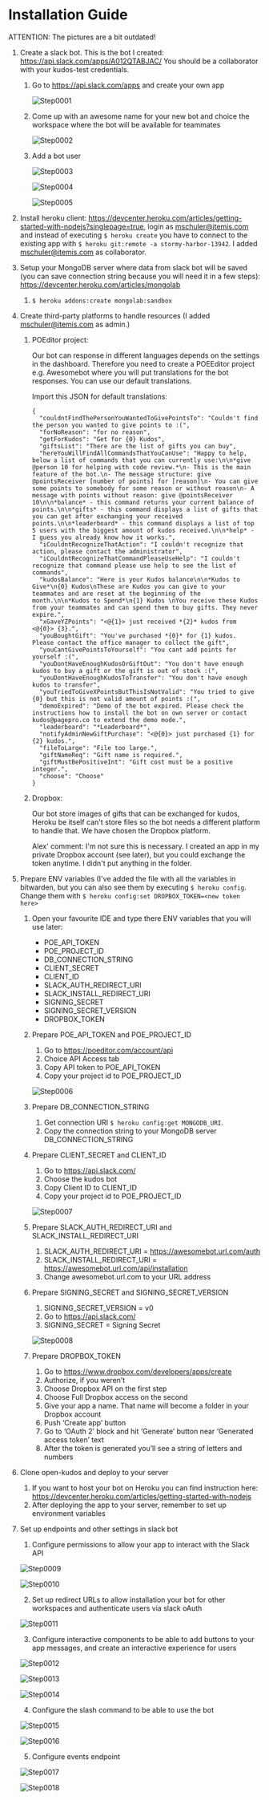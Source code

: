 # Installation Guide

ATTENTION: The pictures are a bit outdated!

<!-- ![Step001](instruction/001.png?raw=true "Step 1") -->

1. Create a slack bot. This is the bot I created: https://api.slack.com/apps/A012QTABJAC/
    You should be a collaborator with your kudos-test credentials.
    
    1. Go to https://api.slack.com/apps and create your own app

        ![Step0001](instruction/0001.png?raw=true "Step 1")

    2. Come up with an awesome name for your new bot and choice the workspace where the bot will be available for teammates

        ![Step0002](instruction/0002.png?raw=true "Step 2")

    3. Add a bot user

        ![Step0003](instruction/0003.png?raw=true "Step 3")

        ![Step0004](instruction/0004.png?raw=true "Step 4")

        ![Step0005](instruction/0005.png?raw=true "Step 5")

2. Install heroku client: https://devcenter.heroku.com/articles/getting-started-with-nodejs?singlepage=true, login as mschuler@itemis.com and instead of executing `$ heroku create` you have to connect to the existing app with `$ heroku git:remote -a stormy-harbor-13942`. I added mschuler@itemis.com as collaborator.

3. Setup your MongoDB server where data from slack bot will be saved (you can save connection string because you will need it in a few steps): https://devcenter.heroku.com/articles/mongolab
    1. `$ heroku addons:create mongolab:sandbox`

4. Create third-party platforms to handle resources (I added mschuler@itemis.com as admin.)
    1. POEditor project:

        Our bot can response in different languages depends on the settings in the dashboard. Therefore you need to create a POEEditor project e.g. Awesomebot where you will put translations for the bot responses. You can use our default translations.
        
        Import this JSON for default translations:
        ```
        {
          "couldntFindThePersonYouWantedToGivePointsTo": "Couldn't find the person you wanted to give points to :(",
          "forNoReason": "for no reason",
          "getForKudos": "Get for {0} Kudos",
          "giftsList": "There are the list of gifts you can buy",
          "hereYouWillFindAllCommandsThatYouCanUse": "Happy to help, below a list of commands that you can currently use:\n\n*give @person 10 for helping with code review.*\n- This is the main feature of the bot.\n- The message structure: give @pointsReceiver [number of points] for [reason]\n- You can give some points to somebody for some reason or without reason\n- A message with points without reason: give @pointsReceiver 10\n\n*balance* - this command returns your current balance of points.\n\n*gifts* - this command displays a list of gifts that you can get after exchanging your received points.\n\n*leaderboard* - this command displays a list of top 5 users with the biggest amount of kudos received.\n\n*help* - I guess you already know how it works.",
          "iCouldntRecognizeThatAction": "I couldn't recognize that action, please contact the administrator",
          "iCouldntRecognizeThatCommandPleaseUseHelp": "I couldn't recognize that command please use help to see the list of commands",
          "kudosBalance": "Here is your Kudos balance\n\n*Kudos to Give*\n{0} Kudos\nThese are Kudos you can give to your teammates and are reset at the beginning of the month.\n\n*Kudos to Spend*\n{1} Kudos \nYou receive these Kudos from your teammates and can spend them to buy gifts. They never expire.",
          "xGaveYZPoints": "<@{1}> just received *{2}* kudos from <@{0}> {3}.",
          "youBoughtGift": "You've purchased *{0}* for {1} kudos. Please contact the office manager to collect the gift",
          "youCantGivePointsToYourself": "You cant add points for yourself :(",
          "youDontHaveEnoughKudosOrGiftOut": "You don't have enough kudos to buy a gift or the gift is out of stock :(",
          "youDontHaveEnoughKudosToTransfer": "You don't have enough kudos to transfer",
          "youTriedToGiveXPointsButThisIsNotValid": "You tried to give {0} but this is not valid amount of points :(",
          "demoExpired": "Demo of the bot expired. Please check the instructions how to install the bot on own server or contact kudos@pagepro.co to extend the demo mode.",
          "leaderboard": "*Leaderboard*",
          "notifyAdminNewGiftPurchase": "<@{0}> just purchased {1} for {2} kudos.",
          "fileToLarge": "File too large.",
          "giftNameReq": "Gift name is required.",
          "giftMustBePositiveInt": "Gift cost must be a positive integer.",
          "choose": "Choose"
        }
        ```

    2. Dropbox:
    
        Our bot store images of gifts that can be exchanged for kudos, Heroku be itself can't store files so the bot needs a different platform to handle that. We have chosen the Dropbox platform.
        
        Alex' comment: I'm not sure this is necessary. I created an app in my private Dropbox account (see later), but you could exchange the token anytime. I didn't put anything in the folder.

5. Prepare ENV variables (I've added the file with all the variables in bitwarden, but you can also see them by executing `$ heroku config`. Change them with `$ heroku config:set DROPBOX_TOKEN=<new token here>`
    1. Open your favourite IDE and type there ENV variables that you will use later:
        * POE_API_TOKEN 
        * POE_PROJECT_ID
        * DB_CONNECTION_STRING
        * CLIENT_SECRET
        * CLIENT_ID
        * SLACK_AUTH_REDIRECT_URI
        * SLACK_INSTALL_REDIRECT_URI
        * SIGNING_SECRET
        * SIGNING_SECRET_VERSION
        * DROPBOX_TOKEN

    2. Prepare POE_API_TOKEN and POE_PROJECT_ID
        1. Go to  https://poeditor.com/account/api 
        2. Choice API Access tab
        3. Copy API token to POE_API_TOKEN
        4. Copy your project id to POE_PROJECT_ID

        ![Step0006](instruction/0006.png?raw=true "Step 6")

    2. Prepare DB_CONNECTION_STRING
        1. Get connection URI `$ heroku config:get MONGODB_URI`.
        2. Copy the connection string to your MongoDB server DB_CONNECTION_STRING

    3. Prepare CLIENT_SECRET and CLIENT_ID
        1. Go to  https://api.slack.com/ 
        2. Choose the kudos bot
        3. Copy Client ID to CLIENT_ID
        4. Copy your project id to POE_PROJECT_ID

        ![Step0007](instruction/0007.png?raw=true "Step 7")        

    4. Prepare SLACK_AUTH_REDIRECT_URI and SLACK_INSTALL_REDIRECT_URI
        1. SLACK_AUTH_REDIRECT_URI = https://awesomebot.url.com/auth
        2. SLACK_INSTALL_REDIRECT_URI = https://awesomebot.url.com/api/installation
        3. Change awesomebot.url.com to your URL address

    5. Prepare SIGNING_SECRET and SIGNING_SECRET_VERSION
        1. SIGNING_SECRET_VERSION = v0
        2. Go to  https://api.slack.com/
        3. SIGNING_SECRET = Signing Secret

        ![Step0008](instruction/0008.png?raw=true "Step 8")

    6. Prepare DROPBOX_TOKEN
        1. Go to https://www.dropbox.com/developers/apps/create
        2. Authorize, if you weren’t
        3. Choose Dropbox API on the first step
        4. Choose Full Dropbox access on the second
        5. Give your app a name. That name will become a folder in your Dropbox account
        6. Push ‘Create app’ button
        7. Go to ‘OAuth 2’ block and hit ‘Generate’ button near ‘Generated access token’ text
        8. After the token is generated you’ll see a string of letters and numbers

6. Clone open-kudos and deploy to your server
    1. If you want to host your bot on Heroku you can find instruction here: https://devcenter.heroku.com/articles/getting-started-with-nodejs
    2. After deploying the app to your server, remember to set up environment variables
    
7. Set up endpoints and other settings in slack bot
    1. Configure permissions to allow your app to interact with the Slack API

    ![Step0009](instruction/0009.png?raw=true "Step 9")

    ![Step0010](instruction/0010.png?raw=true "Step 10")

    2. Set up redirect URLs to allow installation your bot for other workspaces and authenticate users via slack oAuth

    ![Step0011](instruction/0011.png?raw=true "Step 11")

    3. Configure interactive components to be able to add buttons to your app messages, and create an interactive experience for users

    ![Step0012](instruction/0012.png?raw=true "Step 12")

    ![Step0013](instruction/0013.png?raw=true "Step 13")

    ![Step0014](instruction/0014.png?raw=true "Step 14")

    4. Configure the slash command to be able to use the bot

    ![Step0015](instruction/0015.png?raw=true "Step 15")

    ![Step0016](instruction/0016.png?raw=true "Step 16")

    5. Configure events endpoint

    ![Step0017](instruction/0017.png?raw=true "Step 17")

    ![Step0018](instruction/0018.png?raw=true "Step 18")

